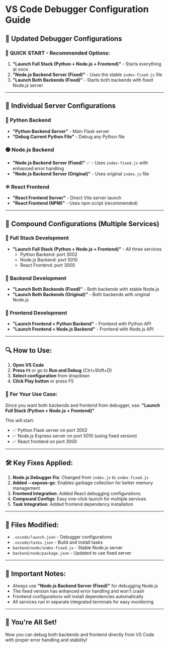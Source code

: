 # VS Code Debugger Configuration Guide

## 🚀 Updated Debugger Configurations

### 🎯 **QUICK START - Recommended Options:**

1. **"Launch Full Stack (Python + Node.js + Frontend)"** - Starts everything at once
2. **"Node.js Backend Server (Fixed)"** - Uses the stable `index-fixed.js` file
3. **"Launch Both Backends (Fixed)"** - Starts both backends with fixed Node.js server

---

## 🔧 Individual Server Configurations

### 🐍 **Python Backend**
- **"Python Backend Server"** - Main Flask server
- **"Debug Current Python File"** - Debug any Python file

### 🟢 **Node.js Backend**
- **"Node.js Backend Server (Fixed)"** ✅ - Uses `index-fixed.js` with enhanced error handling
- **"Node.js Backend Server (Original)"** - Uses original `index.js` file

### ⚛️ **React Frontend**
- **"React Frontend Server"** - Direct Vite server launch
- **"React Frontend (NPM)"** - Uses npm script (recommended)

---

## 🚀 Compound Configurations (Multiple Services)

### 🎯 **Full Stack Development**
- **"Launch Full Stack (Python + Node.js + Frontend)"** - All three services
  - Python Backend: port 3002
  - Node.js Backend: port 5010
  - React Frontend: port 3000

### 🔄 **Backend Development**
- **"Launch Both Backends (Fixed)"** - Both backends with stable Node.js
- **"Launch Both Backends (Original)"** - Both backends with original Node.js

### 🎨 **Frontend Development**
- **"Launch Frontend + Python Backend"** - Frontend with Python API
- **"Launch Frontend + Node.js Backend"** - Frontend with Node.js API

---

## 🔍 **How to Use:**

1. **Open VS Code**
2. **Press `F5`** or go to **Run and Debug** (Ctrl+Shift+D)
3. **Select configuration** from dropdown
4. **Click Play button** or press F5

### 🎯 **For Your Use Case:**
Since you want both backends and frontend from debugger, use:
**"Launch Full Stack (Python + Node.js + Frontend)"**

This will start:
- ✅ Python Flask server on port 3002
- ✅ Node.js Express server on port 5010 (using fixed version)
- ✅ React frontend on port 3000

---

## 🛠️ **Key Fixes Applied:**

1. **Node.js Debugger Fix**: Changed from `index.js` to `index-fixed.js`
2. **Added --expose-gc**: Enables garbage collection for better memory management
3. **Frontend Integration**: Added React debugging configurations
4. **Compound Configs**: Easy one-click launch for multiple services
5. **Task Integration**: Added frontend dependency installation

---

## 🔧 **Files Modified:**

- `.vscode/launch.json` - Debugger configurations
- `.vscode/tasks.json` - Build and install tasks
- `backend/node/index-fixed.js` - Stable Node.js server
- `backend/node/package.json` - Updated to use fixed server

---

## 🚨 **Important Notes:**

- Always use **"Node.js Backend Server (Fixed)"** for debugging Node.js
- The fixed version has enhanced error handling and won't crash
- Frontend configurations will install dependencies automatically
- All services run in separate integrated terminals for easy monitoring

---

## 🎉 **You're All Set!**

Now you can debug both backends and frontend directly from VS Code with proper error handling and stability!
